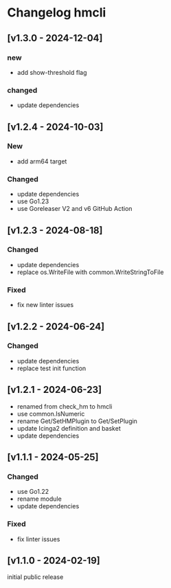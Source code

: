 # Changelog hmcli

## [v1.3.0 - 2024-12-04]
### new
- add show-threshold flag
### changed
- update dependencies

## [v1.2.4 - 2024-10-03]
### New
- add arm64 target
### Changed
- update dependencies
- use Go1.23
- use Goreleaser V2 and v6 GitHub Action

## [v1.2.3 - 2024-08-18]
### Changed
- update dependencies
- replace os.WriteFile with common.WriteStringToFile
### Fixed
- fix new linter issues

## [v1.2.2 - 2024-06-24]
### Changed
- update dependencies
- replace test init function

## [v1.2.1 - 2024-06-23]
- renamed from check_hm to hmcli
- use common.IsNumeric
- rename Get/SetHMPlugin to Get/SetPlugin
- update Icinga2 definition and basket
- update dependencies

## [v1.1.1 - 2024-05-25]
### Changed
- use Go1.22
- rename module
- update dependencies
### Fixed
- fix linter issues

## [v1.1.0 - 2024-02-19]
initial public release
